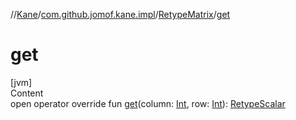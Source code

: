 //[Kane](../../index.md)/[com.github.jomof.kane.impl](../index.md)/[RetypeMatrix](index.md)/[get](get.md)



# get  
[jvm]  
Content  
open operator override fun [get](get.md)(column: [Int](https://kotlinlang.org/api/latest/jvm/stdlib/kotlin/-int/index.html), row: [Int](https://kotlinlang.org/api/latest/jvm/stdlib/kotlin/-int/index.html)): [RetypeScalar](../-retype-scalar/index.md)  



